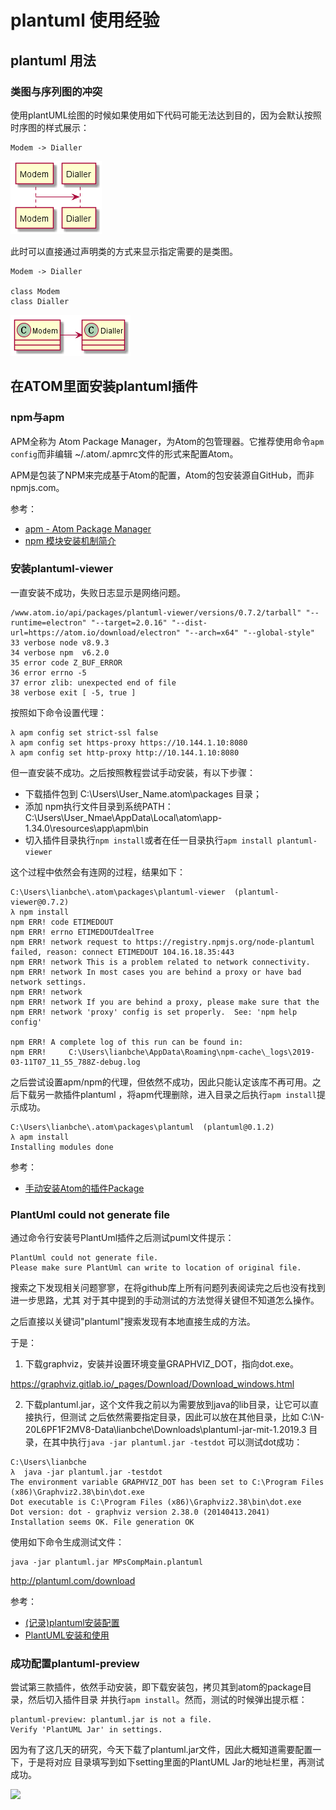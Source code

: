 # plantuml 使用经验

## plantuml 用法

### 类图与序列图的冲突

使用plantUML绘图的时候如果使用如下代码可能无法达到目的，因为会默认按照时序图的样式展示：

```
Modem -> Dialler
```

![](./conflict_sequence_view.png)

此时可以直接通过声明类的方式来显示指定需要的是类图。

```
Modem -> Dialler

class Modem
class Dialler
```

![](./conflict_class_view.png)


## 在ATOM里面安装plantuml插件

### npm与apm

APM全称为 Atom Package Manager，为Atom的包管理器。它推荐使用命令`apm config`而非编辑
~/.atom/.apmrc文件的形式来配置Atom。

APM是包装了NPM来完成基于Atom的配置，Atom的包安装源自GitHub，而非npmjs.com。

参考：

- [apm - Atom Package Manager](https://github.com/atom/apm)
- [npm 模块安装机制简介](http://www.ruanyifeng.com/blog/2016/01/npm-install.html)


### 安装plantuml-viewer

一直安装不成功，失败日志显示是网络问题。

```
/www.atom.io/api/packages/plantuml-viewer/versions/0.7.2/tarball" "--runtime=electron" "--target=2.0.16" "--dist-url=https://atom.io/download/electron" "--arch=x64" "--global-style"
33 verbose node v8.9.3
34 verbose npm  v6.2.0
35 error code Z_BUF_ERROR
36 error errno -5
37 error zlib: unexpected end of file
38 verbose exit [ -5, true ]
```

按照如下命令设置代理：

```
λ apm config set strict-ssl false
λ apm config set https-proxy https://10.144.1.10:8080
λ apm config set http-proxy http://10.144.1.10:8080
```

但一直安装不成功。之后按照教程尝试手动安装，有以下步骤：

- 下载插件包到 C:\Users\User_Name\.atom\packages 目录；
- 添加 npm执行文件目录到系统PATH：C:\Users\User_Nmae\AppData\Local\atom\app-1.34.0\resources\app\apm\bin
- 切入插件目录执行`npm install`或者在任一目录执行`apm install plantuml-viewer`

这个过程中依然会有连网的过程，结果如下：

```
C:\Users\lianbche\.atom\packages\plantuml-viewer  (plantuml-viewer@0.7.2)
λ npm install
npm ERR! code ETIMEDOUT
npm ERR! errno ETIMEDOUTdealTree
npm ERR! network request to https://registry.npmjs.org/node-plantuml failed, reason: connect ETIMEDOUT 104.16.18.35:443
npm ERR! network This is a problem related to network connectivity.
npm ERR! network In most cases you are behind a proxy or have bad network settings.
npm ERR! network
npm ERR! network If you are behind a proxy, please make sure that the npm ERR! network 'proxy' config is set properly.  See: 'npm help config'

npm ERR! A complete log of this run can be found in:
npm ERR!     C:\Users\lianbche\AppData\Roaming\npm-cache\_logs\2019-03-11T07_11_55_788Z-debug.log
```

之后尝试设置apm/npm的代理，但依然不成功，因此只能认定该库不再可用。之后下载另一款插件plantuml
，将apm代理删除，进入目录之后执行`apm install`提示成功。

```
C:\Users\lianbche\.atom\packages\plantuml  (plantuml@0.1.2)
λ apm install
Installing modules done
```

参考：

- [手动安装Atom的插件Package](https://blog.51cto.com/francis198/1865695)


### PlantUml could not generate file

通过命令行安装号PlantUml插件之后测试puml文件提示：

```
PlantUml could not generate file.
Please make sure PlantUml can write to location of original file.
```

搜索之下发现相关问题寥寥，在将github库上所有问题列表阅读完之后也没有找到进一步思路，尤其
对于其中提到的手动测试的方法觉得关键但不知道怎么操作。

之后直接以关键词"plantuml"搜索发现有本地直接生成的方法。

于是：

1. 下载graphviz，安装并设置环境变量GRAPHVIZ_DOT，指向dot.exe。

https://graphviz.gitlab.io/_pages/Download/Download_windows.html

2. 下载plantuml.jar，这个文件我之前以为需要放到java的lib目录，让它可以直接执行，但测试
之后依然需要指定目录，因此可以放在其他目录，比如 C:\N-20L6PF1F2MV8-Data\lianbche\Downloads\plantuml-jar-mit-1.2019.3 目录，在其中执行`java -jar plantuml.jar -testdot` 可以测试dot成功：

```
C:\Users\lianbche
λ  java -jar plantuml.jar -testdot
The environment variable GRAPHVIZ_DOT has been set to C:\Program Files (x86)\Graphviz2.38\bin\dot.exe
Dot executable is C:\Program Files (x86)\Graphviz2.38\bin\dot.exe
Dot version: dot - graphviz version 2.38.0 (20140413.2041)
Installation seems OK. File generation OK
```

使用如下命令生成测试文件：

```
java -jar plantuml.jar MPsCompMain.plantuml
```

http://plantuml.com/download

参考：

- [(记录)plantuml安装配置](http://skyao.github.io/2014/12/05/plantuml-installation/)
- [PlantUML安装和使用](http://blog.javachen.com/2016/02/29/plantuml-install-and-usage.html)


### 成功配置plantuml-preview

尝试第三款插件，依然手动安装，即下载安装包，拷贝其到atom的package目录，然后切入插件目录
并执行`apm install`。然而，测试的时候弹出提示框：

```
plantuml-preview: plantuml.jar is not a file.
Verify 'PlantUML Jar' in settings.
```

因为有了这几天的研究，今天下载了plantuml.jar文件，因此大概知道需要配置一下，于是将对应
目录填写到如下setting里面的PlantUML Jar的地址栏里，再测试成功。

![](plantuml-preview-setpath.PNG)

